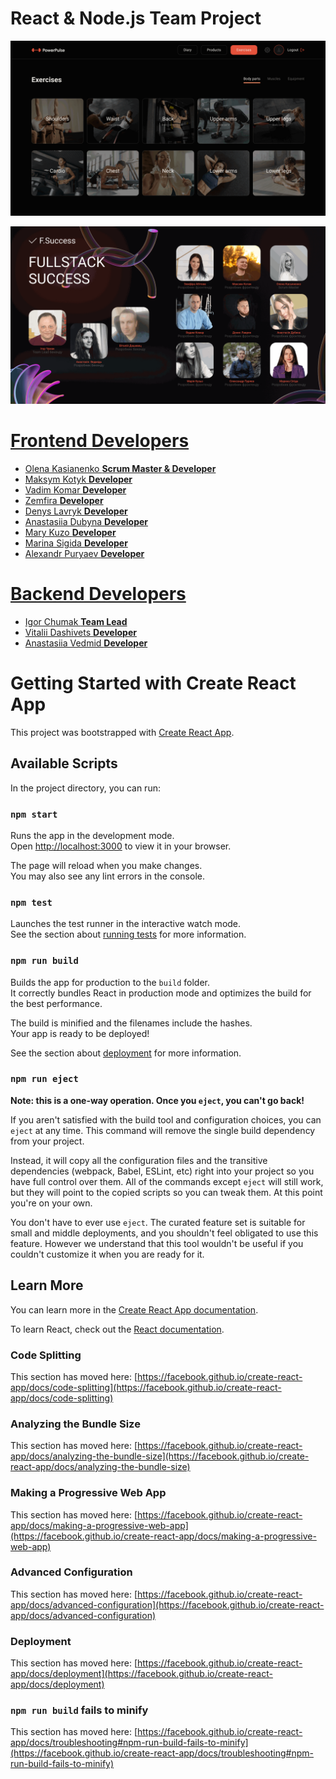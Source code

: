 # React & Node.js Team Project

![Presentation1](./src/assets/images/power-pulse.gif)

![Presentation2](./src/assets/images/presentation.gif)

# [Frontend Developers](https://github.com/AlexGoIT/project-V3w84M)
- [Olena Kasianenko **Scrum Master & Developer**](https://github.com/Olenakas)
- [Maksym Kotyk **Developer**](https://github.com/mxm-kotyk)
- [Vadim Komar **Developer**](https://github.com/VadymKrem)
- [Zemfira **Developer**](https://github.com/zemfira1)
- [Denys Lavryk **Developer**](https://github.com/strictly-rigid)
- [Anastasiia Dubyna **Developer**](https://github.com/Anastasiia-Dubyna)
- [Mary Kuzo **Developer**](https://github.com/MaryKuzo)
- [Marina Sigida **Developer**](https://github.com/MarinaSigida)
- [Alexandr Puryaev **Developer**](https://github.com/AlexGoIT)
  
# [Backend Developers](https://github.com/Igor-Chumak/powerpulse-backend)
- [Igor Chumak **Team Lead**](https://github.com/Igor-Chumak)
- [Vitalii Dashivets **Developer**](https://github.com/Vitalii-Dashivets)
- [Anastasiia Vedmid **Developer**](https://github.com/neyonse)

# Getting Started with Create React App

This project was bootstrapped with [Create React App](https://github.com/facebook/create-react-app).

## Available Scripts

In the project directory, you can run:

### `npm start`

Runs the app in the development mode.\
Open [http://localhost:3000](http://localhost:3000) to view it in your browser.

The page will reload when you make changes.\
You may also see any lint errors in the console.

### `npm test`

Launches the test runner in the interactive watch mode.\
See the section about [running tests](https://facebook.github.io/create-react-app/docs/running-tests) for more information.

### `npm run build`

Builds the app for production to the `build` folder.\
It correctly bundles React in production mode and optimizes the build for the best performance.

The build is minified and the filenames include the hashes.\
Your app is ready to be deployed!

See the section about [deployment](https://facebook.github.io/create-react-app/docs/deployment) for more information.

### `npm run eject`

**Note: this is a one-way operation. Once you `eject`, you can't go back!**

If you aren't satisfied with the build tool and configuration choices, you can `eject` at any time. This command will remove the single build dependency from your project.

Instead, it will copy all the configuration files and the transitive dependencies (webpack, Babel, ESLint, etc) right into your project so you have full control over them. All of the commands except `eject` will still work, but they will point to the copied scripts so you can tweak them. At this point you're on your own.

You don't have to ever use `eject`. The curated feature set is suitable for small and middle deployments, and you shouldn't feel obligated to use this feature. However we understand that this tool wouldn't be useful if you couldn't customize it when you are ready for it.

## Learn More

You can learn more in the [Create React App documentation](https://facebook.github.io/create-react-app/docs/getting-started).

To learn React, check out the [React documentation](https://reactjs.org/).

### Code Splitting

This section has moved here: [https://facebook.github.io/create-react-app/docs/code-splitting](https://facebook.github.io/create-react-app/docs/code-splitting)

### Analyzing the Bundle Size

This section has moved here: [https://facebook.github.io/create-react-app/docs/analyzing-the-bundle-size](https://facebook.github.io/create-react-app/docs/analyzing-the-bundle-size)

### Making a Progressive Web App

This section has moved here: [https://facebook.github.io/create-react-app/docs/making-a-progressive-web-app](https://facebook.github.io/create-react-app/docs/making-a-progressive-web-app)

### Advanced Configuration

This section has moved here: [https://facebook.github.io/create-react-app/docs/advanced-configuration](https://facebook.github.io/create-react-app/docs/advanced-configuration)

### Deployment

This section has moved here: [https://facebook.github.io/create-react-app/docs/deployment](https://facebook.github.io/create-react-app/docs/deployment)

### `npm run build` fails to minify

This section has moved here: [https://facebook.github.io/create-react-app/docs/troubleshooting#npm-run-build-fails-to-minify](https://facebook.github.io/create-react-app/docs/troubleshooting#npm-run-build-fails-to-minify)
